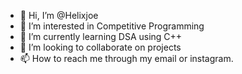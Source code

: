 - 👋 Hi, I’m @Helixjoe
- 👀 I’m interested in Competitive Programming
- 🌱 I’m currently learning DSA using C++
- 💞️ I’m looking to collaborate on projects
- 📫 How to reach me through my email or instagram.

<!---
Helixjoe/Helixjoe is a ✨ special ✨ repository because its `README.md` (this file) appears on your GitHub profile.
You can click the Preview link to take a look at your changes.
--->
